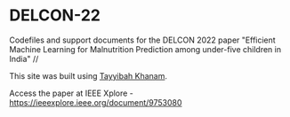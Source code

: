 # DELCON-22
Codefiles and support documents for the DELCON 2022 paper "Efficient Machine Learning for Malnutrition Prediction among under-five children in India"
//

This site was built using [Tayyibah Khanam](https://www.tayyibahk.com/).



Access the paper at IEEE Xplore - https://ieeexplore.ieee.org/document/9753080
